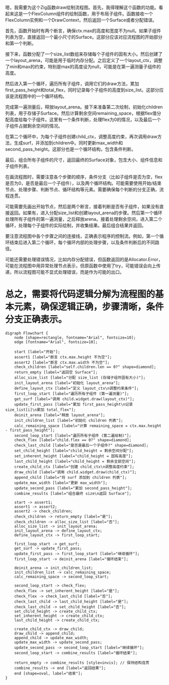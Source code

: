嗯，我需要为这个Zig函数draw绘制流程图。首先，我得理解这个函数的功能。看起来这是一个FlexColumn组件的绘制函数，用于布局子组件。函数接收一个FlexColumn实例和一个DrawContext，然后返回一个Surface或者分配错误。

首先，函数开始时有两个断言，确保ctx.max的高度和宽度不为null。如果子组件列表为空，直接返回一个最小尺寸的Surface。这部分应该对应流程图的开始部分和第一个判断。

接下来，函数分配了一个size_list数组来存储每个子组件的固有大小。然后创建了一个layout_arena，可能是用于临时内存分配。之后定义了一个layout_ctx，调整了min和max的约束，特别是max的高度设为null，可能是在第一遍测量子组件的高度。

然后进入第一个循环，遍历所有子组件，调用它们的draw方法，累加first_pass_height和total_flex，同时记录每个子组件的高度到size_list。这部分应该是流程图中的一个循环结构。

完成第一遍测量后，释放layout_arena。接下来准备第二次绘制，初始化children列表，用于存储子Surface。然后计算剩余空间remaining_space，根据flex值分配高度给每个子组件。这里有一个条件判断，处理flex为0的情况，以及最后一个子组件占据剩余空间的情况。

在第二个循环中，为每个子组件创建child_ctx，调整高度约束，再次调用draw方法，生成surf，并添加到children中。同时更新max_width和second_pass_height。这部分也是一个循环结构，包含条件判断。

最后，组合所有子组件的尺寸，返回最终的Surface对象，包含大小、组件信息和子组件列表。

在画流程图时，需要注意各个步骤的顺序，条件分支（比如子组件是否为空，flex是否为0，是否是最后一个子组件），以及两个循环结构。可能需要使用开始/结束节点、处理步骤、判断节点、循环结构等元素。需要确保每个判断的分支正确，流程连贯。

可能需要先画出开始节点，然后是两个断言，接着判断是否有子组件，如果没有直接返回。如果有，进入分配size_list和创建layout_arena的步骤。然后第一个循环处理所有子组件的第一遍测量，之后释放arena。接着处理剩余空间，进入第二个循环，处理每个子组件的实际绘制，并收集结果。最后组合结果并返回。

要注意流程图中各个步骤之间的连接线，正确表示程序的控制流。例如，第一个循环结束后进入第二个循环，每个循环内部的处理步骤，以及条件判断后的不同路径。

可能还需要处理错误情况，比如内存分配错误，但函数返回的是Allocator.Error，可能在流程图中用异常处理节点表示，但原函数中使用了try，可能错误会向上传递，所以流程图可能不显式处理错误，而是作为可能的出口。

总之，需要将代码逻辑分解为流程图的基本元素，确保逻辑正确，步骤清晰，条件分支正确表示。
================================================
```graphviz
digraph Flowchart {
    node [shape=rectangle, fontname="Arial", fontsize=10];
    edge [fontname="Arial", fontsize=10];

    start [label="开始"];
    assert1 [label="断言 ctx.max.height 不为空"];
    assert2 [label="断言 ctx.max.width 不为空"];
    check_children [label="self.children.len == 0?" shape=diamond];
    return_empty [label="返回空 Surface"];
    alloc_size_list [label="分配 size_list (存储子组件固有大小)"];
    init_layout_arena [label="初始化 layout_arena"];
    define_layout_ctx [label="定义 layout_ctx\n调整约束条件"];
    first_loop_start [label="遍历所有子组件 (第一遍测量)"];
    get_surf [label="调用 child.widget.draw(layout_ctx)"];
    update_first_pass [label="累加 first_pass_height\n记录 size_list[i]\n累加 total_flex"];
    deinit_arena [label="释放 layout_arena"];
    init_children_list [label="初始化 children 列表"];
    calc_remaining_space [label="计算 remaining_space = ctx.max.height - first_pass_height"];
    second_loop_start [label="遍历所有子组件 (第二遍绘制)"];
    check_flex [label="child.flex == 0?" shape=diamond];
    check_last_child [label="是否是最后一个子组件?" shape=diamond];
    set_child_height [label="child_height = 剩余空间分配"];
    set_inherent_height [label="child_height = 固有高度"];
    last_child_height [label="child_height = 剩余全部空间"];
    create_child_ctx [label="创建 child_ctx\n调整高度约束"];
    draw_child [label="调用 child.widget.draw(child_ctx)"];
    append_child [label="将 surf 添加到 children 列表"];
    update_max_width [label="更新 max_width"];
    update_second_pass [label="累加 second_pass_height"];
    combine_results [label="组合最终 size\n返回 Surface"];

    start -> assert1;
    assert1 -> assert2;
    assert2 -> check_children;
    check_children -> return_empty [label="是"];
    check_children -> alloc_size_list [label="否"];
    alloc_size_list -> init_layout_arena;
    init_layout_arena -> define_layout_ctx;
    define_layout_ctx -> first_loop_start;

    first_loop_start -> get_surf;
    get_surf -> update_first_pass;
    update_first_pass -> first_loop_start [label="继续循环"];
    first_loop_start -> deinit_arena [label="循环结束"];

    deinit_arena -> init_children_list;
    init_children_list -> calc_remaining_space;
    calc_remaining_space -> second_loop_start;

    second_loop_start -> check_flex;
    check_flex -> set_inherent_height [label="是"];
    check_flex -> check_last_child [label="否"];
    check_last_child -> last_child_height [label="是"];
    check_last_child -> set_child_height [label="否"];
    set_child_height -> create_child_ctx;
    set_inherent_height -> create_child_ctx;
    last_child_height -> create_child_ctx;

    create_child_ctx -> draw_child;
    draw_child -> append_child;
    append_child -> update_max_width;
    update_max_width -> update_second_pass;
    update_second_pass -> second_loop_start [label="继续循环"];
    second_loop_start -> combine_results [label="循环结束"];

    return_empty -> combine_results [style=invis]; // 保持结构连贯
    combine_results -> end [label="返回结果"];
    end [shape=oval, label="结束"];
}
```